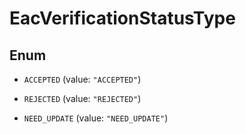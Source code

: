 

# EacVerificationStatusType

## Enum


* `ACCEPTED` (value: `"ACCEPTED"`)

* `REJECTED` (value: `"REJECTED"`)

* `NEED_UPDATE` (value: `"NEED_UPDATE"`)



